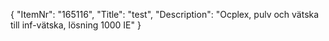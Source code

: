 {
  "ItemNr": "165116",
  "Title": "test",
  "Description": "Ocplex, pulv och vätska till inf-vätska, lösning 1000 IE"
}
